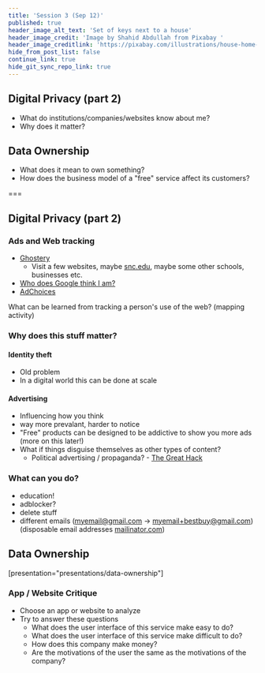 ```yaml
---
title: 'Session 3 (Sep 12)'
published: true
header_image_alt_text: 'Set of keys next to a house'
header_image_credit: 'Image by Shahid Abdullah from Pixabay '
header_image_creditlink: 'https://pixabay.com/illustrations/house-home-ownership-domestic-2368389/'
hide_from_post_list: false
continue_link: true
hide_git_sync_repo_link: true
---
```

## Digital Privacy (part 2)
* What do institutions/companies/websites know about me?
* Why does it matter?

## Data Ownership
* What does it mean to own something?
* How does the business model of a "free" service affect its customers?

===
## Digital Privacy (part 2)

### Ads and Web tracking

* [Ghostery](https://www.ghostery.com)
  * Visit a few websites, maybe [snc.edu](https://snc.edu), maybe some other schools, businesses etc.
* [Who does Google think I am?](https://adssettings.google.com/authenticated)
* [AdChoices](http://www.aboutads.info/choices/)
  
What can be learned from tracking a person's use of the web? (mapping activity)

### Why does this stuff matter?

#### Identity theft

* Old problem
* In a digital world this can be done at scale

#### Advertising

* Influencing how you think
* way more prevalant, harder to notice
* "Free" products can be designed to be addictive to show you more ads (more on this later!)
* What if things disguise themselves as other types of content?
  * Political advertising / propaganda? - [The Great Hack](https://www.netflix.com/title/80117542)

### What can you do?

* education!
* adblocker?
* delete stuff
* different emails (myemail@gmail.com -> myemail+bestbuy@gmail.com) (disposable email addresses [mailinator.com](https://mailinator.com))

## Data Ownership
[presentation="presentations/data-ownership"]

### App / Website Critique
* Choose an app or website to analyze
* Try to answer these questions
  * What does the user interface of this service make easy to do?
  * What does the user interface of this service make difficult to do?
  * How does this company make money?
  * Are the motivations of the user the same as the motivations of the company?